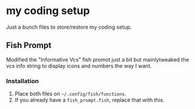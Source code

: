 # my coding setup

Just a bunch files to store/restore my coding setup.

## Fish Prompt

Modified the "Informative Vcs" fish promot just a bit but mainlytweaked the vcs info string to display icons and numbers the way I want.

### Installation

1. Place both files on `~/.config/fish/functions`.
1. If you already have a `fish_prompt.fish`, replace that with this.
